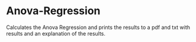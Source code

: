 # Anova-Regression
Calculates the Anova Regression and prints the results to a pdf and txt with results and an explanation of the results.

